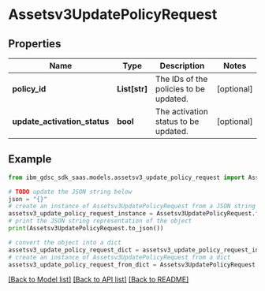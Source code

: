 # Assetsv3UpdatePolicyRequest


## Properties

Name | Type | Description | Notes
------------ | ------------- | ------------- | -------------
**policy_id** | **List[str]** | The IDs of the policies to be updated. | [optional] 
**update_activation_status** | **bool** | The activation status to be updated. | [optional] 

## Example

```python
from ibm_gdsc_sdk_saas.models.assetsv3_update_policy_request import Assetsv3UpdatePolicyRequest

# TODO update the JSON string below
json = "{}"
# create an instance of Assetsv3UpdatePolicyRequest from a JSON string
assetsv3_update_policy_request_instance = Assetsv3UpdatePolicyRequest.from_json(json)
# print the JSON string representation of the object
print(Assetsv3UpdatePolicyRequest.to_json())

# convert the object into a dict
assetsv3_update_policy_request_dict = assetsv3_update_policy_request_instance.to_dict()
# create an instance of Assetsv3UpdatePolicyRequest from a dict
assetsv3_update_policy_request_from_dict = Assetsv3UpdatePolicyRequest.from_dict(assetsv3_update_policy_request_dict)
```
[[Back to Model list]](../README.md#documentation-for-models) [[Back to API list]](../README.md#documentation-for-api-endpoints) [[Back to README]](../README.md)


